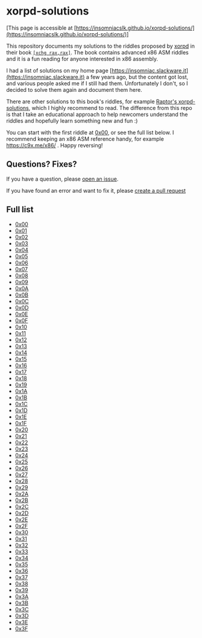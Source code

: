# xorpd-solutions

[This page is accessible at [https://insomniacslk.github.io/xorpd-solutions/](https://insomniacslk.github.io/xorpd-solutions/)]

This repository documents my solutions to the riddles proposed by
[xorpd](https://xorpd.net) in their book [`[xchg rax,rax]`](https://www.xorpd.net/pages/xchg_rax/snip_00.html). The book contains advanced x86 ASM riddles and it is a fun reading for anyone interested in x86 assembly.

I had a list of solutions on my home page [https://insomniac.slackware.it](https://insomniac.slackware.it)
a few
years ago, but the content got lost, and various people asked me if I still had
them. Unfortunately I don't, so I decided to solve them again and document them
here.

There are other solutions to this book's riddles, for example
[Raptor's xorpd-solutions](https://github.com/0xdea/xorpd-solutions), which I
highly recommend to read. The difference from this repo is that I take an
educational approach to help newcomers understand the riddles and hopefully
learn something new and fun :)

You can start with the first riddle at [0x00](0x00), or see the full list below.
I recommend keeping an x86 ASM reference handy, for example https://c9x.me/x86/ .
Happy reversing!

## Questions? Fixes?

If you have a question, please [open an issue](https://github.com/insomniacslk/xorpd-solutions/issues/new).

If you have found an error and want to fix it, please [create a pull request](https://docs.github.com/en/github/collaborating-with-issues-and-pull-requests/creating-a-pull-request)

## Full list

* [0x00](0x00/)
* [0x01](0x01/)
* [0x02](0x02/)
* [0x03](0x03/)
* [0x04](0x04/)
* [0x05](0x05/)
* [0x06](0x06/)
* [0x07](0x07/)
* [0x08](0x08/)
* [0x09](0x09/)
* [0x0A](0x0A/)
* [0x0B](0x0B/)
* [0x0C](0x0C/)
* [0x0D](0x0D/)
* [0x0E](0x0E/)
* [0x0F](0x0F/)
* [0x10](0x10/)
* [0x11](0x11/)
* [0x12](0x12/)
* [0x13](0x13/)
* [0x14](0x14/)
* [0x15](0x15/)
* [0x16](0x16/)
* [0x17](0x17/)
* [0x18](0x18/)
* [0x19](0x19/)
* [0x1A](0x1A/)
* [0x1B](0x1B/)
* [0x1C](0x1C/)
* [0x1D](0x1D/)
* [0x1E](0x1E/)
* [0x1F](0x1F/)
* [0x20](0x20/)
* [0x21](0x21/)
* [0x22](0x22/)
* [0x23](0x23/)
* [0x24](0x24/)
* [0x25](0x25/)
* [0x26](0x26/)
* [0x27](0x27/)
* [0x28](0x28/)
* [0x29](0x29/)
* [0x2A](0x2A/)
* [0x2B](0x2B/)
* [0x2C](0x2C/)
* [0x2D](0x2D/)
* [0x2E](0x2E/)
* [0x2F](0x2F/)
* [0x30](0x30/)
* [0x31](0x31/)
* [0x32](0x32/)
* [0x33](0x33/)
* [0x34](0x34/)
* [0x35](0x35/)
* [0x36](0x36/)
* [0x37](0x37/)
* [0x38](0x38/)
* [0x39](0x39/)
* [0x3A](0x3A/)
* [0x3B](0x3B/)
* [0x3C](0x3C/)
* [0x3D](0x3D/)
* [0x3E](0x3E/)
* [0x3F](0x3F/)

